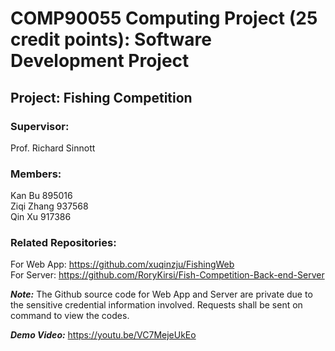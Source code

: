 # COMP90055 Computing Project (25 credit points): Software Development Project

## Project: Fishing Competition

### Supervisor: 
Prof. Richard Sinnott

### Members:
Kan Bu 895016 \
Ziqi Zhang 937568 \
Qin Xu 917386 

### Related Repositories:
For Web App: https://github.com/xuqinzju/FishingWeb \
For Server: https://github.com/RoryKirsi/Fish-Competition-Back-end-Server

***Note:*** The Github source code for Web App and Server are private due to the sensitive credential information involved. Requests shall be sent on command to view the codes.

***Demo Video:***  https://youtu.be/VC7MejeUkEo

